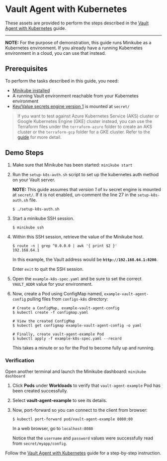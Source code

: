 # Vault Agent with Kubernetes

These assets are provided to perform the steps described in the [Vault Agent with Kubernetes](https://learn.hashicorp.com/vault/identity-access-management/vault-agent-k8s) guide.

---

**NOTE:** For the purpose of demonstration, this guide runs Minikube as a
Kubernetes environment. If you already have a running Kubernetes environment
in a cloud, you can use that instead.

## Prerequisites

To perform the tasks described in this guide, you need:

- [Minikube installed](https://kubernetes.io/docs/tasks/tools/install-minikube/)
- A running Vault environment reachable from your Kubernetes environment
- [Key/Value secrets engine version 1](https://www.vaultproject.io/docs/secrets/kv/kv-v1.html) is mounted at `secret/`

> If you want to test against Azure Kubernetes Service (AKS) cluster or Google Kubernetes Engine (GKE) cluster instead, you can use the Terraform files under the `terraform-azure` folder to create an AKS cluster or the `terraform-gcp` folder for a GKE cluster. Refer to the [guide](https://learn.hashicorp.com/vault/identity-access-management/vault-agent-k8s#azure-kubernetes-service-cluster) for more detail.

## Demo Steps

1. Make sure that Minikube has been started: `minikube start`

1. Run the `setup-k8s-auth.sh` script to set up the kubernetes auth method on your Vault server.

    **NOTE:** This guide assumes that _version 1_ of `kv` secret engine is mounted at `secret/`. If it is not enabled, un-comment the line 27 in the `setup-k8s-auth.sh` file.

    ```plaintext
    $ ./setup-k8s-auth.sh
    ```

1. Start a minikube SSH session.

    ```shell
    $ minikube ssh
    ```

1. Within this SSH session, retrieve the value of the Minikube host.

    ```shell
    $ route -n | grep ^0.0.0.0 | awk '{ print $2 }'
    192.168.64.1
    ```

    In this example, the Vault address would be **`http://192.168.64.1:8200`**.

    Enter `exit` to quit the SSH session.

1. Open the `example-k8s-spec.yaml` and be sure to set the correct `VAULT_ADDR` value for your environment.

1. Now, create a Pod using ConfigMap named, `example-vault-agent-config` pulling files from `configs-k8s` directory:

    ```shell
    # Create a ConfigMap, example-vault-agent-config
    $ kubectl create -f configmap.yaml

    # View the created ConfigMap
    $ kubectl get configmap example-vault-agent-config -o yaml

    # Finally, create vault-agent-example Pod
    $ kubectl apply -f example-k8s-spec.yaml --record
    ```

    This takes a minute or so for the Pod to become fully up and running.


### Verification

Open another terminal and launch the Minikube dashboard: `minikube dashboard`

1. Click **Pods** under **Workloads** to verify that `vault-agent-example` Pod has
been created successfully.

1. Select **vault-agent-example** to see its details.

1. Now, port-forward so you can connect to the client from browser:

    ```plaintext
    $ kubectl port-forward pod/vault-agent-example 8080:80
    ```

    In a web browser, go to `localhost:8080`

    Notice that the `username` and `password` values were successfully read from
    `secret/myapp/config`.


Follow the [Vault Agent with Kubernetes](https://learn.hashicorp.com/vault/identity-access-management/vault-agent-k8s) guide for a step-by-step instruction. 

